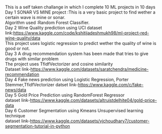 This is a self taken challange in which I complete 10 ML projects in 10 days                                                                                           
Day 1 SONAR VS MINE project :This is a very basic project to find wether a certain wave is mine or sonar.                                                                 
Algorithm used :Random Forest Classifier.                                                                                                                                 
                                                                                                                                                                       Day 2 Wine Quality prediction using UCI dataset
link:https://www.kaggle.com/code/kshitijadeshmukh98/ml-project-red-wine-quality/data                                                                                      
This project uses logistic regression to predict wether the quality of wine is good or not.                                                                               
                                                                                                                                                                        Day 3 A drug recommendation system has been made that tries to give drugs with similar problem                                                                           
The project uses TfidfVectorizer and cosine similarity                                                                                                                    
Dataset link-https://www.kaggle.com/datasets/saratchendra/medicine-recommendation                                                                                         
                                                                                                                                                                        Day 4 Fake news prediction using Logistic Regression, Porter Stemmer,TfidfVectorizer
datset link-https://www.kaggle.com/c/fake-news/data                                                                                                                       
                                                                                                                                                                         Day 5 Gold Price Prediction using RandomForest Regressor                                                                                                                 
 dataset link-https://www.kaggle.com/datasets/altruistdelhite04/gold-price-data                                                                                            
                                                                                                                                                                        Day 6 Customer Segmentation using Kmeans Unsupervised learning technique  
dataset link-https://www.kaggle.com/datasets/vjchoudhary7/customer-segmentation-tutorial-in-python
                                                                                                                                                                        